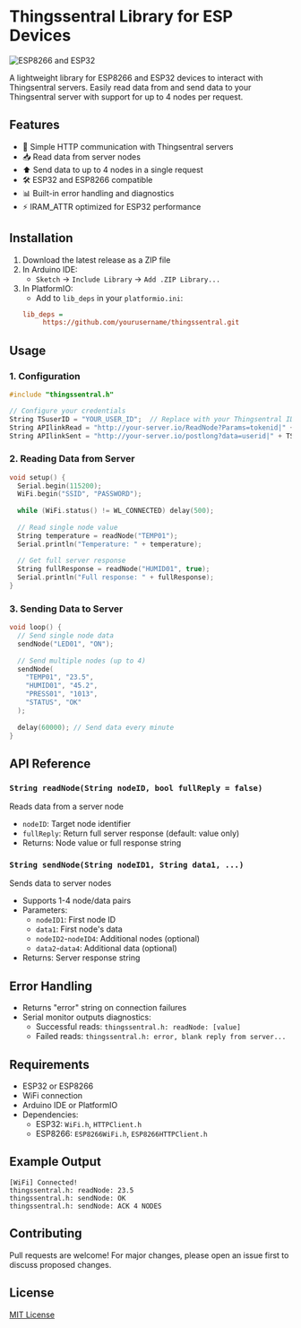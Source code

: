 # Thingssentral Library for ESP Devices

![ESP8266 and ESP32](https://img.shields.io/badge/Platform-ESP8266%2FESP32-blue)

A lightweight library for ESP8266 and ESP32 devices to interact with Thingsentral servers. Easily read data from and send data to your Thingsentral server with support for up to 4 nodes per request.

## Features

- 📶 Simple HTTP communication with Thingsentral servers
- 📥 Read data from server nodes
- ⬆️ Send data to up to 4 nodes in a single request
- 🛠️ ESP32 and ESP8266 compatible
- 📊 Built-in error handling and diagnostics
- ⚡ IRAM_ATTR optimized for ESP32 performance

## Installation

1. Download the latest release as a ZIP file
2. In Arduino IDE: 
   - `Sketch` → `Include Library` → `Add .ZIP Library...`
3. In PlatformIO:
   - Add to `lib_deps` in your `platformio.ini`:
   ```ini
   lib_deps = 
        https://github.com/yourusername/thingssentral.git
   ```

## Usage

### 1. Configuration
```cpp
#include "thingssentral.h"

// Configure your credentials
String TSuserID = "YOUR_USER_ID";  // Replace with your Thingsentral ID
String APIlinkRead = "http://your-server.io/ReadNode?Params=tokenid|" + TSuserID + "@NodeId|";
String APIlinkSent = "http://your-server.io/postlong?data=userid|" + TSuserID;
```

### 2. Reading Data from Server
```cpp
void setup() {
  Serial.begin(115200);
  WiFi.begin("SSID", "PASSWORD");
  
  while (WiFi.status() != WL_CONNECTED) delay(500);
  
  // Read single node value
  String temperature = readNode("TEMP01");
  Serial.println("Temperature: " + temperature);
  
  // Get full server response
  String fullResponse = readNode("HUMID01", true);
  Serial.println("Full response: " + fullResponse);
}
```

### 3. Sending Data to Server
```cpp
void loop() {
  // Send single node data
  sendNode("LED01", "ON");
  
  // Send multiple nodes (up to 4)
  sendNode(
    "TEMP01", "23.5", 
    "HUMID01", "45.2",
    "PRESS01", "1013",
    "STATUS", "OK"
  );
  
  delay(60000); // Send data every minute
}
```

## API Reference

### `String readNode(String nodeID, bool fullReply = false)`
Reads data from a server node
- `nodeID`: Target node identifier
- `fullReply`: Return full server response (default: value only)
- Returns: Node value or full response string

### `String sendNode(String nodeID1, String data1, ...)`
Sends data to server nodes
- Supports 1-4 node/data pairs
- Parameters:
  - `nodeID1`: First node ID
  - `data1`: First node's data
  - `nodeID2`-`nodeID4`: Additional nodes (optional)
  - `data2`-`data4`: Additional data (optional)
- Returns: Server response string

## Error Handling
- Returns "error" string on connection failures
- Serial monitor outputs diagnostics:
  - Successful reads: `thingssentral.h: readNode: [value]`
  - Failed reads: `thingssentral.h: error, blank reply from server...`

## Requirements
- ESP32 or ESP8266
- WiFi connection
- Arduino IDE or PlatformIO
- Dependencies:
  - ESP32: `WiFi.h`, `HTTPClient.h`
  - ESP8266: `ESP8266WiFi.h`, `ESP8266HTTPClient.h`

## Example Output
```
[WiFi] Connected!
thingssentral.h: readNode: 23.5
thingssentral.h: sendNode: OK
thingssentral.h: sendNode: ACK 4 NODES
```

## Contributing
Pull requests are welcome! For major changes, please open an issue first to discuss proposed changes.

## License
[MIT License](LICENSE)
